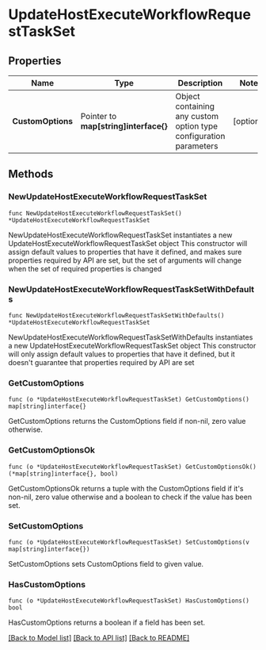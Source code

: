# UpdateHostExecuteWorkflowRequestTaskSet

## Properties

Name | Type | Description | Notes
------------ | ------------- | ------------- | -------------
**CustomOptions** | Pointer to **map[string]interface{}** | Object containing any custom option type configuration parameters | [optional] 

## Methods

### NewUpdateHostExecuteWorkflowRequestTaskSet

`func NewUpdateHostExecuteWorkflowRequestTaskSet() *UpdateHostExecuteWorkflowRequestTaskSet`

NewUpdateHostExecuteWorkflowRequestTaskSet instantiates a new UpdateHostExecuteWorkflowRequestTaskSet object
This constructor will assign default values to properties that have it defined,
and makes sure properties required by API are set, but the set of arguments
will change when the set of required properties is changed

### NewUpdateHostExecuteWorkflowRequestTaskSetWithDefaults

`func NewUpdateHostExecuteWorkflowRequestTaskSetWithDefaults() *UpdateHostExecuteWorkflowRequestTaskSet`

NewUpdateHostExecuteWorkflowRequestTaskSetWithDefaults instantiates a new UpdateHostExecuteWorkflowRequestTaskSet object
This constructor will only assign default values to properties that have it defined,
but it doesn't guarantee that properties required by API are set

### GetCustomOptions

`func (o *UpdateHostExecuteWorkflowRequestTaskSet) GetCustomOptions() map[string]interface{}`

GetCustomOptions returns the CustomOptions field if non-nil, zero value otherwise.

### GetCustomOptionsOk

`func (o *UpdateHostExecuteWorkflowRequestTaskSet) GetCustomOptionsOk() (*map[string]interface{}, bool)`

GetCustomOptionsOk returns a tuple with the CustomOptions field if it's non-nil, zero value otherwise
and a boolean to check if the value has been set.

### SetCustomOptions

`func (o *UpdateHostExecuteWorkflowRequestTaskSet) SetCustomOptions(v map[string]interface{})`

SetCustomOptions sets CustomOptions field to given value.

### HasCustomOptions

`func (o *UpdateHostExecuteWorkflowRequestTaskSet) HasCustomOptions() bool`

HasCustomOptions returns a boolean if a field has been set.


[[Back to Model list]](../README.md#documentation-for-models) [[Back to API list]](../README.md#documentation-for-api-endpoints) [[Back to README]](../README.md)


